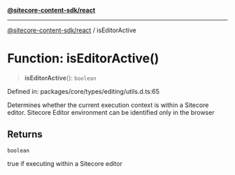 [**@sitecore-content-sdk/react**](../README.md)

***

[@sitecore-content-sdk/react](../README.md) / isEditorActive

# Function: isEditorActive()

> **isEditorActive**(): `boolean`

Defined in: packages/core/types/editing/utils.d.ts:65

Determines whether the current execution context is within a Sitecore editor.
Sitecore Editor environment can be identified only in the browser

## Returns

`boolean`

true if executing within a Sitecore editor
